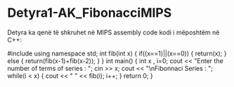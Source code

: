 # Detyra1-AK_FibonacciMIPS

Detyra ka qenë të shkruhet në MIPS assembly code kodi i mëposhtëm në C++:

#include <iostream>
using namespace std;
int fib(int x) {
  if((x==1)||(x==0)) {
    return(x);
  } else {
    return(fib(x-1)+fib(x-2));
  }
}
int main() {
  int x , i=0;
  cout << "Enter the number of terms of series : ";
  cin >> x;
  cout << "\nFibonnaci Series : ";
  while(i < x) {
    cout << " " << fib(i);
    i++;
  }
  return 0;
}
